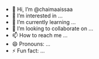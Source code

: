 - 👋 Hi, I’m @chaimaaissaa
- 👀 I’m interested in ...
- 🌱 I’m currently learning ...
- 💞️ I’m looking to collaborate on ...
- 📫 How to reach me ...
- 😄 Pronouns: ...
- ⚡ Fun fact: ...

<!---
chaimaaissaa/chaimaaissaa is a ✨ special ✨ repository because its `README.md` (this file) appears on your GitHub profile.
You can click the Preview link to take a look at your changes.
--->
